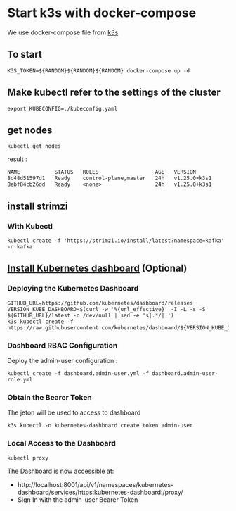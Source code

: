 # Start k3s with docker-compose

We use docker-compose file from [k3s](https://github.com/k3s-io/k3s)

## To start 

`K3S_TOKEN=${RANDOM}${RANDOM}${RANDOM} docker-compose up -d`

## Make kubectl refer to the settings of the cluster
`export KUBECONFIG=./kubeconfig.yaml`

## get nodes 

`kubectl get nodes`
 
result : 

```tarikchrouki@DESKTOP-VI10PTI:~/dev/k3s$ kubectl get nodes
NAME           STATUS   ROLES                  AGE   VERSION
8d48d51597d1   Ready    control-plane,master   24h   v1.25.0+k3s1
8ebf84cb26dd   Ready    <none>                 24h   v1.25.0+k3s1
```

## install strimzi

### With Kubectl 

```
kubectl create -f 'https://strimzi.io/install/latest?namespace=kafka' -n kafka
```

## [Install Kubernetes dashboard](https://rancher.com/docs/k3s/latest/en/installation/kube-dashboard/) (Optional)

### Deploying the Kubernetes Dashboard

```
GITHUB_URL=https://github.com/kubernetes/dashboard/releases
VERSION_KUBE_DASHBOARD=$(curl -w '%{url_effective}' -I -L -s -S ${GITHUB_URL}/latest -o /dev/null | sed -e 's|.*/||')
k3s kubectl create -f https://raw.githubusercontent.com/kubernetes/dashboard/${VERSION_KUBE_DASHBOARD}/aio/deploy/recommended.yaml
```

### Dashboard RBAC Configuration

Deploy the admin-user configuration :

`kubectl create -f dashboard.admin-user.yml -f dashboard.admin-user-role.yml`

### Obtain the Bearer Token

The jeton will be used to access to dashboard

`k3s kubectl -n kubernetes-dashboard create token admin-user`

### Local Access to the Dashboard
`kubectl proxy`

The Dashboard is now accessible at:

- http://localhost:8001/api/v1/namespaces/kubernetes-dashboard/services/https:kubernetes-dashboard:/proxy/
- Sign In with the admin-user Bearer Token
